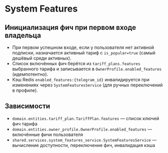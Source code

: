 # System Features

## Инициализация фич при первом входе владельца
- При первом успешном входе, если у пользователя нет активной подписки, назначается активный тариф с `is_popular=true` (самый дешёвый среди активных).
- Список включённых фич берётся из `tariff_plans.features` выбранного тарифа и записывается в `OwnerProfile.enabled_features` (идемпотентно).
- Кэш Redis `enabled_features:{telegram_id}` инвалидируется при изменениях через `SystemFeaturesService` (для ручных переключений в профиле).

## Зависимости
- `domain.entities.tariff_plan.TariffPlan.features` — список ключей фич тарифа
- `domain.entities.owner_profile.OwnerProfile.enabled_features` — включённые фичи пользователя
- `shared.services.system_features_service.SystemFeaturesService` — вычисление доступности, переключение фич, инвалидация кэша


